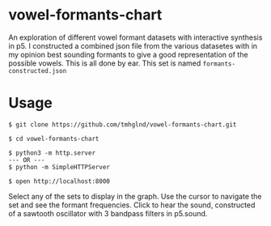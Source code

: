 # vowel-formants-chart

An exploration of different vowel formant datasets with interactive synthesis in p5. I constructed a combined json file from the various datasetes with in my opinion best sounding formants to give a good representation of the possible vowels. This is all done by ear. This set is named `formants-constructed.json`

# Usage

```
$ git clone https://github.com/tmhglnd/vowel-formants-chart.git
```

```
$ cd vowel-formants-chart
```

```
$ python3 -m http.server
--- OR ---
$ python -m SimpleHTTPServer
```

```
$ open http://localhost:8000
```

Select any of the sets to display in the graph. Use the cursor to navigate the set and see the formant frequencies. Click to hear the sound, constructed of a sawtooth oscillator with 3 bandpass filters in p5.sound.
